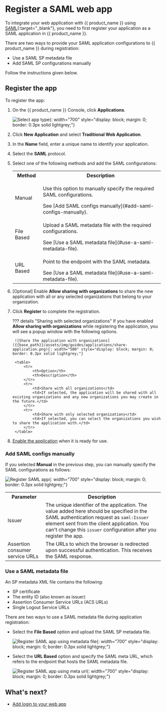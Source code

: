 # Register a SAML web app

To integrate your web application with {{ product_name }} using [SAML](https://docs.oasis-open.org/security/saml/v2.0/saml-core-2.0-os.pdf){:target="_blank"}, you need to first register your application as a SAML application in {{ product_name }}.

There are two ways to provide your SAML application configurations to {{ product_name }} during registration:

- Use a SAML SP metadata file
- Add SAML SP configurations manually

Follow the instructions given below.

## Register the app

To register the app:

1. On the {{ product_name }} Console, click **Applications**.

    ![Select app type]({{base_path}}/assets/img/guides/applications/select-app-type.png){: width="700" style="display: block; margin: 0; border: 0.3px solid lightgrey;"}

2. Click **New Application** and select **Traditional Web Application**.
3. In the **Name** field, enter a unique name to identify your application.
4. Select the **SAML** protocol.
5. Select one of the following methods and add the SAML configurations:

    <table>
        <tr>
            <th>Method</th>
            <th>Description</th>
        </tr>
        <tr>
            <td>Manual</td>
            <td><p>Use this option to manually specify the required SAML configurations.</p> See [Add SAML configs manually](#add-saml-configs-manually).</td>
        </tr>
        <tr>
            <td>File Based</td>
            <td><p>Upload a SAML metadata file with the required configurations.</p> See [Use a SAML metadata file](#use-a-saml-metadata-file).</td>
        </tr>
        <tr>
            <td>URL Based</td>
            <td><p>Point to the endpoint with the SAML metadata.</p> See [Use a SAML metadata file](#use-a-saml-metadata-file).</td>
        </tr>
    </table>

6. [Optional] Enable **Allow sharing with organizations** to share the new application with all or any selected organizations that belong to your organization.

7. Click **Register** to complete the registration.

    ??? details "Sharing with selected organizations"
        If you have enabled **Allow sharing with organizations** while registering the application, you will see a popup window with the following options.

        ![Share the application with organizations]({{base_path}}/assets/img/guides/applications/share-application.png){: width="500" style="display: block; margin: 0; border: 0.3px solid lightgrey;"}

        <table>
            <tr>
                <th>Option</th>
                <th>Description</th>
            </tr>
            <tr>
                <td>Share with all organizations</td>
                <td>If selected, the application will be shared with all existing organizations and any new organizations you may create in the future.</td>
            </tr>
            <tr>
                <td>Share with only selected organizations</td>
                <td>If selected, you can select the organizations you wish to share the application with.</td>
            </tr>
        </table>

8. [Enable the application]({{base_path}}/guides/applications/#enabledisable-an-application) when it is ready for use.

### Add SAML configs manually

If you selected **Manual** in the previous step, you can manually specify the SAML configurations as follows:

![Register SAML app]({{base_path}}/assets/img/guides/applications/create-new-saml-app.png){: width="700" style="display: block; margin: 0; border: 0.3px solid lightgrey;"}

<table>
    <tr>
        <th>Parameter</th>
        <th>Description</th>
    </tr>
    <tr>
        <td>Issuer</td>
        <td>The unique identifier of the application. The value added here should be specified in the SAML authentication request as <code>saml:Issuer</code> element sent from the client application. You can't change this <code>issuer</code> configuration after you register the app.</td>
    </tr>
    <tr>
        <td>Assertion consumer service URLs</td>
        <td>The URLs to which the browser is redirected upon successful authentication. This receives the SAML response.</td>
    </tr>
</table>

### Use a SAML metadata file

An SP metadata XML file contains the following:

- SP certificate
- The entity ID (also known as issuer)
- Assertion Consumer Service URLs (ACS URLs)
- Single Logout Service URLs

There are two ways to use a SAML metadata file during application registration:

- Select the **File Based** option and upload the SAML SP metadata file.

    ![Register SAML app using metadata file]({{base_path}}/assets/img/guides/applications/saml-app/register-saml-app-using-metadata-file.png){: width="700" style="display: block; margin: 0; border: 0.3px solid lightgrey;"}

- Select the **URL Based** option and specify the SAML meta URL, which refers to the endpoint that hosts the SAML metadata file.

    ![Register SAML app using meta url]({{base_path}}/assets/img/guides/applications/saml-app/register-saml-app-using-meta-url.png){: width="700" style="display: block; margin: 0; border: 0.3px solid lightgrey;"}

## What's next?

- [Add login to your web app]({{base_path}}/guides/authentication/add-login-to-web-app/)